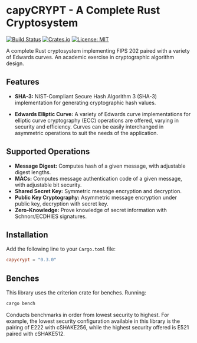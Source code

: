 # capyCRYPT - A Complete Rust Cryptosystem

[![Build Status](https://github.com/drcapybara/capyCRYPT-Rust/actions/workflows/rust.yml/badge.svg)](https://github.com/drcapybara/capyCRYPT-Rust/actions/workflows/rust.yml)
[![Crates.io](https://img.shields.io/crates/v/capycrypt?style=flat-square)](https://crates.io/crates/capycrypt)
[![License: MIT](https://img.shields.io/badge/License-MIT-yellow.svg)](https://github.com/auditless/cairo-template/blob/main/LICENSE) 

A complete Rust cryptosystem implementing FIPS 202 paired with a variety of Edwards curves. An academic exercise in cryptographic algorithm design.

## Features
- **SHA-3:** NIST-Compliant Secure Hash Algorithm 3 (SHA-3) implementation for generating cryptographic hash values.

- **Edwards Elliptic Curve:** A variety of Edwards curve implementations for elliptic curve cryptography (ECC) operations are offered, varying in security and efficiency. Curves can be easily interchanged in asymmetric operations to suit the needs of the application.

## Supported Operations
- **Message Digest:** Computes hash of a given message, with adjustable digest lengths.
- **MACs:** Computes message authentication code of a given message, with adjustable bit security.
- **Shared Secret Key:** Symmetric message encryption and decryption.
- **Public Key Cryptography:** Asymmetric message encryption under public key, decryption with secret key.
- **Zero-Knowledge:** Prove knowledge of secret information with Schnorr/ECDHIES signatures.

## Installation
Add the following line to your `Cargo.toml` file:
```toml
capycrypt = "0.3.0"
```

## Benches
This library uses the criterion crate for benches. Running:
```bash
cargo bench
```
Conducts benchmarks in order from lowest security to highest. For example, the lowest security configuration available in this library is the pairing of E222 with cSHAKE256, while the highest security offered is E521 paired with cSHAKE512.
